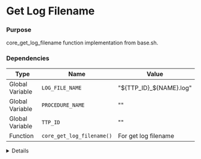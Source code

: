 # Get Log Filename

### Purpose
core_get_log_filename function implementation from base.sh.

### Dependencies
| Type | Name | Value |
|------|------|-------|
| Global Variable | `LOG_FILE_NAME` | "${TTP_ID}_${NAME}.log" |
| Global Variable | `PROCEDURE_NAME` | "" |
| Global Variable | `TTP_ID` | "" |
| Function | `core_get_log_filename()` | For get log filename |

<details>

```shell
core_get_log_filename() {
if [ -z "$LOG_FILE_NAME" ]; then
        if [ -n "$PROCEDURE_NAME" ]; then
            LOG_FILE_NAME="${TTP_ID}_${PROCEDURE_NAME}.log"
            SYSLOG_TAG="${TTP_ID}_${PROCEDURE_NAME}"
        else
            LOG_FILE_NAME="${TTP_ID}.log"
            SYSLOG_TAG="${TTP_ID}"
        fi
    fi
    echo "$LOG_FILE_NAME"
}
```

</details> 
